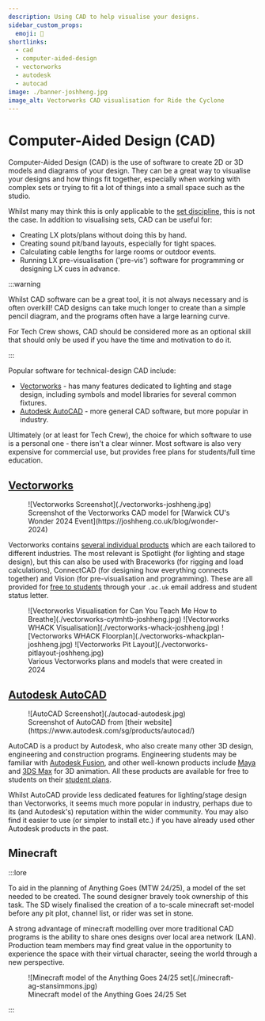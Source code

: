 ```yaml
---
description: Using CAD to help visualise your designs.
sidebar_custom_props:
  emoji: 📐
shortlinks:
  - cad
  - computer-aided-design
  - vectorworks
  - autodesk
  - autocad
image: ./banner-joshheng.jpg
image_alt: Vectorworks CAD visualisation for Ride the Cyclone
---
```


# Computer-Aided Design (CAD)

Computer-Aided Design (CAD) is the use of software to create 2D or 3D models and diagrams of your design. They can be a
great way to visualise your designs and how things fit together, especially when working with complex sets or trying to
fit a lot of things into a small space such as the studio.

Whilst many may think this is only applicable to the [set discipline](../../03-set/index.md), this is not the case. In
addition to visualising sets, CAD can be useful for:

- Creating LX plots/plans without doing this by hand.
- Creating sound pit/band layouts, especially for tight spaces.
- Calculating cable lengths for large rooms or outdoor events.
- Running LX pre-visualisation ('pre-vis') software for programming or designing LX cues in advance.

:::warning

Whilst CAD software can be a great tool, it is not always necessary and is often overkill! CAD designs can take much
longer to create than a simple pencil diagram, and the programs often have a large learning curve.

For Tech Crew shows, CAD should be considered more as an optional skill that should only be used if you have the time
and motivation to do it.

:::

Popular software for technical-design CAD include:

- [Vectorworks](https://www.vectorworks.net) - has many features dedicated to lighting and stage design, including
  symbols and model libraries for several common fixtures.
- [Autodesk AutoCAD](https://www.autodesk.com/products/autocad/overview) - more general CAD software, but more popular
  in industry.

Ultimately (or at least for Tech Crew), the choice for which software to use is a personal one - there isn't a clear
winner. Most software is also very expensive for commercial use, but provides free plans for students/full time
education.

## [Vectorworks](https://www.vectorworks.net)

<figure>
![Vectorworks Screenshot](./vectorworks-joshheng.jpg)
<figcaption>Screenshot of the Vectorworks CAD model for
[Warwick CU's Wonder 2024 Event](https://joshheng.co.uk/blog/wonder-2024)</figcaption>
</figure>

Vectorworks contains [several individual products](https://www.vectorworks.net/en-US/products) which are each tailored
to different industries. The most relevant is Spotlight (for lighting and stage design), but this can also be used with
Braceworks (for rigging and load calculations), ConnectCAD (for designing how everything connects together) and Vision
(for pre-visualisation and programming). These are all provided for
[free to students](https://www.vectorworks.net/en-US/education/) through your `.ac.uk` email address and student status
letter.

<figure>
<div class="img-gallery img-small">
![Vectorworks Visualisation for Can You Teach Me How to Breathe](./vectorworks-cytmhtb-joshheng.jpg)
![Vectorworks WHACK Visualisation](./vectorworks-whack-joshheng.jpg)
![Vectorworks WHACK Floorplan](./vectorworks-whackplan-joshheng.jpg)
![Vectorworks Pit Layout](./vectorworks-pitlayout-joshheng.jpg)
</div>
<figcaption>Various Vectorworks plans and models that were created in 2024</figcaption>
</figure>

## [Autodesk AutoCAD](https://www.autodesk.com/products/autocad/overview)

<figure>
![AutoCAD Screenshot](./autocad-autodesk.jpg)
<figcaption>Screenshot of AutoCAD from [their website](https://www.autodesk.com/sg/products/autocad/)</figcaption>
</figure>

AutoCAD is a product by Autodesk, who also create many other 3D design, engineering and construction programs.
Engineering students may be familiar with [Autodesk Fusion](https://www.autodesk.com/products/fusion-360), and other
well-known products include [Maya](https://www.autodesk.com/products/maya/) and
[3DS Max](https://www.autodesk.com/products/3ds-max) for 3D animation. All these products are available for free to
students on their [student plans](https://www.autodesk.com/education/edu-software/overview).

Whilst AutoCAD provide less dedicated features for lighting/stage design than Vectorworks, it seems much more popular in
industry, perhaps due to its (and Autodesk's) reputation within the wider community. You may also find it easier to use
(or simpler to install etc.) if you have already used other Autodesk products in the past.

## Minecraft

:::lore

To aid in the planning of Anything Goes (MTW 24/25), a model of the set needed to be created. The sound designer bravely
took ownership of this task. The SD wisely finalised the creation of a to-scale minecraft set-model before any pit plot,
channel list, or rider was set in stone.

A strong advantage of minecraft modelling over more traditional CAD programs is the ability to share ones designs over
local area network (LAN). Production team members may find great value in the opportunity to experience the space with
their virtual character, seeing the world through a new perspective.

<figure>
![Minecraft model of the Anything Goes 24/25 set](./minecraft-ag-stansimmons.jpg)
<figcaption>Minecraft model of the Anything Goes 24/25 Set</figcaption>
</figure>

:::

